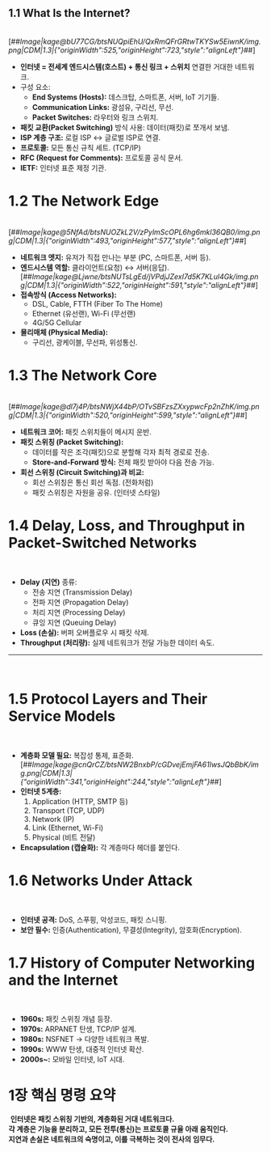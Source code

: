 ## 1.1 What Is the Internet?
​
[##_Image|kage@bU77CG/btsNUQpiEhU/QxRmQFrGRtwTKYSw5EiwnK/img.png|CDM|1.3|{"originWidth":525,"originHeight":723,"style":"alignLeft"}_##]
​
-   **인터넷 = 전세계 엔드시스템(호스트) + 통신 링크 + 스위치** 연결한 거대한 네트워크.
-   구성 요소:
    -   **End Systems (Hosts):** 데스크탑, 스마트폰, 서버, IoT 기기들.
    -   **Communication Links:** 광섬유, 구리선, 무선.
    -   **Packet Switches:** 라우터와 링크 스위치.
-   **패킷 교환(Packet Switching)** 방식 사용: 데이터(패킷)로 쪼개서 보냄.
-   **ISP 계층 구조:** 로컬 ISP ↔ 글로벌 ISP로 연결.
-   **프로토콜:** 모든 통신 규칙 세트. (TCP/IP)
-   **RFC (Request for Comments):** 프로토콜 공식 문서.
-   **IETF:** 인터넷 표준 제정 기관.
​
# 1.2 The Network Edge
​
[##_Image|kage@5NfAd/btsNUOZkL2V/zPylmScOPL6hg6mkl36QB0/img.png|CDM|1.3|{"originWidth":493,"originHeight":577,"style":"alignLeft"}_##]
​
-   **네트워크 엣지:** 유저가 직접 만나는 부분 (PC, 스마트폰, 서버 등).
-   **엔드시스템 역할:** 클라이언트(요청) ↔ 서버(응답).
​
[##_Image|kage@Ljwne/btsNUTsLgEd/jVPdjJZexI7d5K7KLul4Gk/img.png|CDM|1.3|{"originWidth":522,"originHeight":591,"style":"alignLeft"}_##]
​
-   **접속방식 (Access Networks):**
    -   DSL, Cable, FTTH (Fiber To The Home)
    -   Ethernet (유선랜), Wi-Fi (무선랜)
    -   4G/5G Cellular
-   **물리매체 (Physical Media):**
    -   구리선, 광케이블, 무선파, 위성통신.
​
# 1.3 The Network Core
​
[##_Image|kage@dl7j4P/btsNWjX44bP/OTvSBFzsZXxypwcFp2nZhK/img.png|CDM|1.3|{"originWidth":520,"originHeight":599,"style":"alignLeft"}_##]
​
-   **네트워크 코어:** 패킷 스위치들이 메시지 운반.
-   **패킷 스위칭 (Packet Switching):**
    -   데이터를 작은 조각(패킷)으로 분할해 각자 최적 경로로 전송.
    -   **Store-and-Forward 방식:** 전체 패킷 받아야 다음 전송 가능.
-   **회선 스위칭 (Circuit Switching)과 비교:**
    -   회선 스위칭은 통신 회선 독점. (전화처럼)
    -   패킷 스위칭은 자원을 공유. (인터넷 스타일)
​
# 1.4 Delay, Loss, and Throughput in Packet-Switched Networks
​
-   **Delay (지연)** 종류:
    -   전송 지연 (Transmission Delay)
    -   전파 지연 (Propagation Delay)
    -   처리 지연 (Processing Delay)
    -   큐잉 지연 (Queuing Delay)
-   **Loss (손실):** 버퍼 오버플로우 시 패킷 삭제.
-   **Throughput (처리량):** 실제 네트워크가 전달 가능한 데이터 속도.
​
---
​
# 1.5 Protocol Layers and Their Service Models
​
-   **계층화 모델 필요:** 복잡성 통제, 표준화.
​
[##_Image|kage@cnQrCZ/btsNW2BnxbP/cGDvejEmjFA61IwsJQbBbK/img.png|CDM|1.3|{"originWidth":341,"originHeight":244,"style":"alignLeft"}_##]
​
-   **인터넷 5계층:**
    1.  Application (HTTP, SMTP 등)
    2.  Transport (TCP, UDP)
    3.  Network (IP)
    4.  Link (Ethernet, Wi-Fi)
    5.  Physical (비트 전달)
-   **Encapsulation (캡슐화):** 각 계층마다 헤더를 붙인다.
​
# 1.6 Networks Under Attack
​
-   **인터넷 공격:** DoS, 스푸핑, 악성코드, 패킷 스니핑.
-   **보안 필수:** 인증(Authentication), 무결성(Integrity), 암호화(Encryption).
​
# 1.7 History of Computer Networking and the Internet
​
-   **1960s:** 패킷 스위칭 개념 등장.
-   **1970s:** ARPANET 탄생, TCP/IP 설계.
-   **1980s:** NSFNET → 다양한 네트워크 폭발.
-   **1990s:** WWW 탄생, 대중적 인터넷 확산.
-   **2000s~:** 모바일 인터넷, IoT 시대.
​
# 1장 핵심 명령 요약
​
**인터넷은 패킷 스위칭 기반의, 계층화된 거대 네트워크다.**  
**각 계층은 기능을 분리하고, 모든 전투(통신)는 프로토콜 규율 아래 움직인다.**  
**지연과 손실은 네트워크의 숙명이고, 이를 극복하는 것이 전사의 임무다.**
